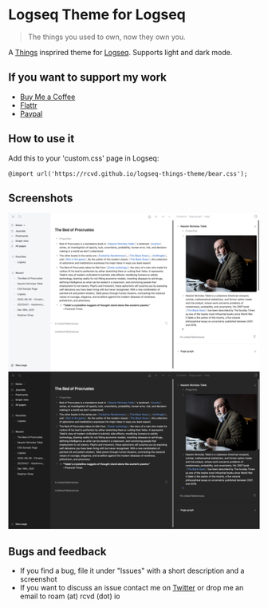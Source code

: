 # Logseq Theme for Logseq
> The things you used to own, now they own you.

A [Things](https://culturedcode.com/things/) insprired theme for [Logseq](https://logseq.github.io). Supports light and dark mode.

## If you want to support my work
- [Buy Me a Coffee](https://www.buymeacoffee.com/rcvdio)
- [Flattr](https://flattr.com/@rcvd)
- [Paypal](https://paypal.me/rcvd)

## How to use it
Add this to your 'custom.css' page in Logseq:

    @import url('https://rcvd.github.io/logseq-things-theme/bear.css');

## Screenshots
![Light Mode](screenshots/light.png)
![Dark Mode](screenshots/dark.png)

## Bugs and feedback
- If you find a bug, file it under "Issues" with a short description and a screenshot
- If you want to discuss an issue contact me on [Twitter](https://twitter.com/rcvd_io) or drop me an email to roam (at) rcvd (dot) io
